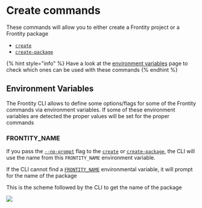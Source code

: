 # Create commands

These commands will allow you to either create a Frontity project or a Frontity package

* [`create`](create.md)
* [`create-package`](create-package.md)

{% hint style="info" %}
Have a look at the [environment variables](../environment-variables.md) page to check which ones can be used with these commands
{% endhint %}

## Environment Variables

The Frontity CLI allows to define some options/flags for some of the Frontity commands via environment variables.
If some of these environment variables are detected the proper values will be set for the proper commands

### FRONTITY_NAME

If you pass the [`--no-prompt`](https://docs.frontity.org/frontity-cli/create-commands#the-no-prompt-option) flag to the [`create`](https://docs.frontity.org/frontity-cli/create-commands#create) or [`create-package`](https://docs.frontity.org/frontity-cli/create-commands#create-package), the CLI will use the name from this `FRONTITY_NAME` environment variable.

If the CLI cannot find a [`FRONTITY_NAME`](https://docs.frontity.org/frontity-cli/environment-variables#frontity_name) environmental variable, it will prompt for the name of the package

This is the scheme followed by the CLI to get the name of the package

![](../.gitbook/assets/no-prompt.png)
